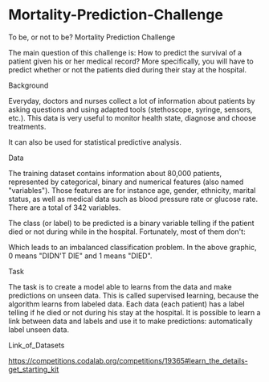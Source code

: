 # Mortality-Prediction-Challenge

To be, or not to be? Mortality Prediction Challenge

The main question of this challenge is: How to predict the survival of a patient given his or her medical record? More specifically, you will have to predict whether or not the patients died during their stay at the hospital.

Background

Everyday, doctors and nurses collect a lot of information about patients by asking questions and using adapted tools (stethoscope, syringe, sensors, etc.). This data is very useful to monitor health state, diagnose and choose treatments.

It can also be used for statistical predictive analysis.

Data

The training dataset contains information about 80,000 patients, represented by categorical, binary and numerical features (also named "variables"). Those features are for instance age, gender, ethnicity, marital status, as well as medical data such as blood pressure rate or glucose rate. There are a total of 342 variables.

The class (or label) to be predicted is a binary variable telling if the patient died or not during while in the hospital. Fortunately, most of them don't:

Which leads to an imbalanced classification problem. In the above graphic, 0 means "DIDN'T DIE" and 1 means "DIED".

Task

The task is to create a model able to learns from the data and make predictions on unseen data. This is called supervised learning, because the algorithm learns from labeled data. Each data (each patient) has a label telling if he died or not during his stay at the hospital. It is possible to learn a link between data and labels and use it to make predictions: automatically label unseen data.

Link_of_Datasets

https://competitions.codalab.org/competitions/19365#learn_the_details-get_starting_kit

